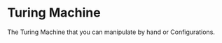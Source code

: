 Turing Machine
======================

The Turing Machine that you can manipulate by hand or Configurations.